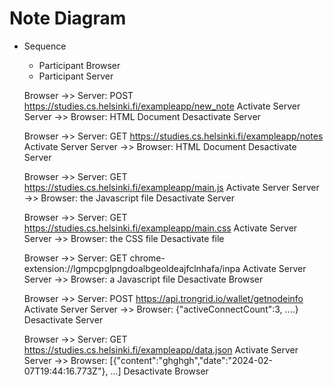 # Note Diagram

- Sequence

  - Participant Browser
  - Participant Server

  Browser ->> Server: POST https://studies.cs.helsinki.fi/exampleapp/new_note
  Activate Server
  Server ->> Browser: HTML Document
  Desactivate Server

  Browser ->> Server: GET https://studies.cs.helsinki.fi/exampleapp/notes
  Activate Server
  Server ->> Browser: HTML Document
  Desactivate Server

  Browser ->> Server: GET https://studies.cs.helsinki.fi/exampleapp/main.js
  Activate Server
  Server ->> Browser: the Javascript file
  Desactivate Server

  Browser ->> Server: GET https://studies.cs.helsinki.fi/exampleapp/main.css
  Activate Server
  Server ->> Browser: the CSS file
  Desactivate file

  Browser ->> Server: GET chrome-extension://lgmpcpglpngdoalbgeoldeajfclnhafa/inpa
  Activate Server
  Server ->> Browser: a Javascript file
  Desactivate Browser

  Browser ->> Server: POST https://api.trongrid.io/wallet/getnodeinfo
  Activate Server
  Server ->> Browser: {"activeConnectCount":3, ....}
  Desactivate Server

  Browser ->> Server: GET https://studies.cs.helsinki.fi/exampleapp/data.json
  Activate Server
  Server ->> Browser: [{"content":"ghghgh","date":"2024-02-07T19:44:16.773Z"}, ...]
  Desactivate Browser
